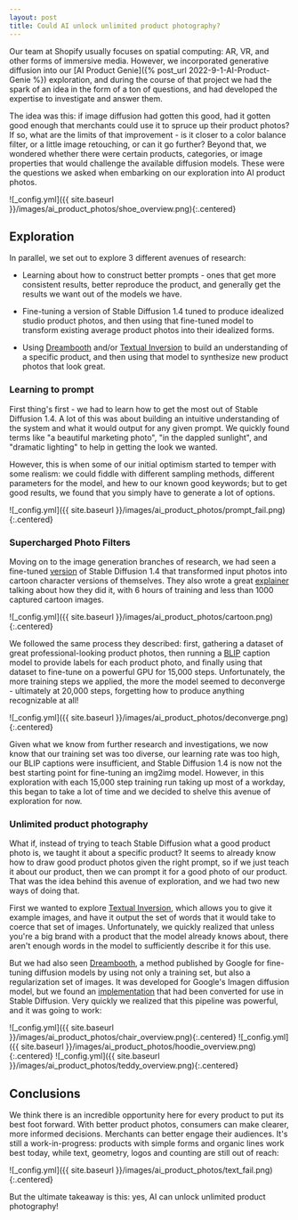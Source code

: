 ```yaml
---
layout: post
title: Could AI unlock unlimited product photography?
---
```


Our team at Shopify usually focuses on spatial computing: AR, VR, and other forms of immersive media. However, we incorporated generative diffusion into our [AI Product Genie]({% post_url 2022-9-1-AI-Product-Genie %}) exploration, and during the course of that project we had the spark of an idea in the form of a ton of questions, and had developed the expertise to investigate and answer them.

The idea was this: if image diffusion had gotten this good, had it gotten good enough that merchants could use it to spruce up their product photos? If so, what are the limits of that improvement - is it closer to a color balance filter, or a little image retouching, or can it go further? Beyond that, we wondered whether there were certain products, categories, or image properties that would challenge the available diffusion models. These were the questions we asked when embarking on our exploration into AI product photos.

![_config.yml]({{ site.baseurl }}/images/ai_product_photos/shoe_overview.png){:.centered}

## Exploration

In parallel, we set out to explore 3 different avenues of research:

- Learning about how to construct better prompts - ones that get more consistent results, better reproduce the product, and generally get the results we want out of the models we have.

- Fine-tuning a version of Stable Diffusion 1.4 tuned to produce idealized studio product photos, and then using that fine-tuned model to transform existing average product photos into their idealized forms.

- Using [Dreambooth](https://dreambooth.github.io/) and/or [Textual Inversion](https://textual-inversion.github.io/) to build an understanding of a specific product, and then using that model to synthesize new product photos that look great.

### Learning to prompt

First thing's first - we had to learn how to get the most out of Stable Diffusion 1.4. A lot of this was about building an intuitive understanding of the system and what it would output for any given prompt. We quickly found terms like "a beautiful marketing photo", "in the dappled sunlight", and "dramatic lighting" to help in getting the look we wanted.

However, this is when some of our initial optimism started to temper with some realism: we could fiddle with different sampling methods, different parameters for the model, and hew to our known good keywords; but to get good results, we found that you simply have to generate a lot of options.

![_config.yml]({{ site.baseurl }}/images/ai_product_photos/prompt_fail.png){:.centered}

### Supercharged Photo Filters

Moving on to the image generation branches of research, we had seen a fine-tuned [version](https://huggingface.co/justinpinkney/pokemon-stable-diffusion) of Stable Diffusion 1.4 that transformed input photos into cartoon character versions of themselves. They also wrote a great [explainer](https://github.com/LambdaLabsML/examples/tree/main/stable-diffusion-finetuning) talking about how they did it, with 6 hours of training and less than 1000 captured cartoon images.

![_config.yml]({{ site.baseurl }}/images/ai_product_photos/cartoon.png){:.centered}

We followed the same process they described: first, gathering a dataset of great professional-looking product photos, then running a [BLIP](https://arxiv.org/abs/2201.12086) caption model to provide labels for each product photo, and finally using that dataset to fine-tune on a powerful GPU for 15,000 steps. Unfortunately, the more training steps we applied, the more the model seemed to deconverge - ultimately at 20,000 steps, forgetting how to produce anything recognizable at all!

![_config.yml]({{ site.baseurl }}/images/ai_product_photos/deconverge.png){:.centered}

Given what we know from further research and investigations, we now know that our training set was too diverse, our learning rate was too high, our BLIP captions were insufficient, and Stable Diffusion 1.4 is now not the best starting point for fine-tuning an img2img model. However, in this exploration with each 15,000 step training run taking up most of a workday, this began to take a lot of time and we decided to shelve this avenue of exploration for now.

### Unlimited product photography

What if, instead of trying to teach Stable Diffusion what a good product photo is, we taught it about a specific product? It seems to already know how to draw good product photos given the right prompt, so if we just teach it about our product, then we can prompt it for a good photo of our product. That was the idea behind this avenue of exploration, and we had two new ways of doing that.

First we wanted to explore [Textual Inversion](https://textual-inversion.github.io/), which allows you to give it example images, and have it output the set of words that it would take to coerce that set of images. Unfortunately, we quickly realized that unless you're a big brand with a product that the model already knows about, there aren't enough words in the model to sufficiently describe it for this use.

But we had also seen [Dreambooth](https://dreambooth.github.io/), a method published by Google for fine-tuning diffusion models by using not only a training set, but also a regularization set of images. It was developed for Google's Imagen diffusion model, but we found an [implementation](https://github.com/XavierXiao/Dreambooth-Stable-Diffusion) that had been converted for use in Stable Diffusion. Very quickly we realized that this pipeline was powerful, and it was going to work:

![_config.yml]({{ site.baseurl }}/images/ai_product_photos/chair_overview.png){:.centered}
![_config.yml]({{ site.baseurl }}/images/ai_product_photos/hoodie_overview.png){:.centered}
![_config.yml]({{ site.baseurl }}/images/ai_product_photos/teddy_overview.png){:.centered}

## Conclusions

We think there is an incredible opportunity here for every product to put its best foot forward. With better product photos, consumers can make clearer, more informed decisions. Merchants can better engage their audiences. It's still a work-in-progress: products with simple forms and organic lines work best today, while text, geometry, logos and counting are still out of reach:

![_config.yml]({{ site.baseurl }}/images/ai_product_photos/text_fail.png){:.centered}

But the ultimate takeaway is this: yes, AI can unlock unlimited product photography!